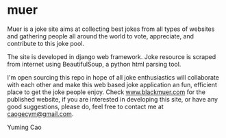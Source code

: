 muer
====

Muer is a joke site aims at collecting best jokes from all types of websites and gathering people all around the world to vote, appreciate, and contribute to this joke pool.

The site is developed in django web framework. Joke resource is scraped from internet using BeautifulSoup, a python html parsing tool.

I'm open sourcing this repo in hope of all joke enthusiastics will collaborate with each other and make this web based joke application an fun, efficient place to get the joke people enjoy. Check www.blackmuer.com for the published website, if you are interested in developing this site, or have any good suggestions, please do, feel free to contact me at caogecym@gmail.com.

Yuming Cao
